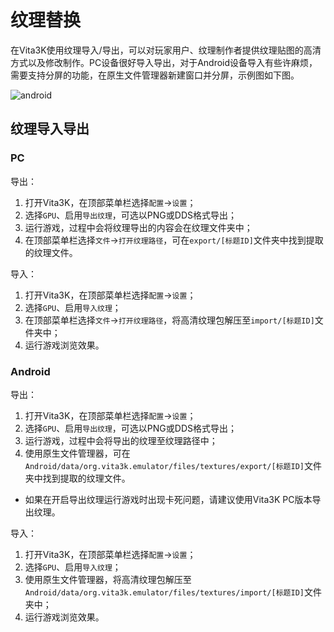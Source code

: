 # 纹理替换
在Vita3K使用纹理导入/导出，可以对玩家用户、纹理制作者提供纹理贴图的高清方式以及修改制作。PC设备很好导入导出，对于Android设备导入有些许麻烦，需要支持分屏的功能，在原生文件管理器新建窗口并分屏，示例图如下图。

![android](https://github.com/Croden1999/Vita3K-Quick-Guide/assets/61804715/cd69ff4f-eda2-4e86-9c8c-347e21580916)

## 纹理导入导出
### PC
导出：
1. 打开Vita3K，在顶部菜单栏选择`配置`->`设置`；
2. 选择`GPU`、启用`导出纹理`，可选以PNG或DDS格式导出；
3. 运行游戏，过程中会将纹理导出的内容会在纹理文件夹中；
4. 在顶部菜单栏选择`文件`->`打开纹理路径`，可在`export/[标题ID]`文件夹中找到提取的纹理文件。

导入：
1. 打开Vita3K，在顶部菜单栏选择`配置`->`设置`；
2. 选择`GPU`、启用`导入纹理`；
3. 在顶部菜单栏选择`文件`->`打开纹理路径`，将高清纹理包解压至`import/[标题ID]`文件夹中；
4. 运行游戏浏览效果。

### Android
导出：
1. 打开Vita3K，在顶部菜单栏选择`配置`->`设置`；
2. 选择`GPU`、启用`导出纹理`，可选以PNG或DDS格式导出；
3. 运行游戏，过程中会将导出的纹理至纹理路径中；
4. 使用原生文件管理器，可在`Android/data/org.vita3k.emulator/files/textures/export/[标题ID]`文件夹中找到提取的纹理文件。

- 如果在开启导出纹理运行游戏时出现卡死问题，请建议使用Vita3K PC版本导出纹理。

导入：
1. 打开Vita3K，在顶部菜单栏选择`配置`->`设置`；
2. 选择`GPU`、启用`导入纹理`；
3. 使用原生文件管理器，将高清纹理包解压至`Android/data/org.vita3k.emulator/files/textures/import/[标题ID]`文件夹中；
4. 运行游戏浏览效果。
